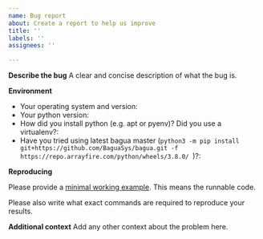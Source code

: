 ```yaml
---
name: Bug report
about: Create a report to help us improve
title: ''
labels: ''
assignees: ''

---
```


**Describe the bug**
A clear and concise description of what the bug is.

**Environment**

 - Your operating system and version:
 - Your python version:
 - How did you install python (e.g. apt or pyenv)? Did you use a virtualenv?:
 - Have you tried using latest bagua master (`python3 -m pip install git+https://github.com/BaguaSys/bagua.git -f https://repo.arrayfire.com/python/wheels/3.8.0/
`)?:

**Reproducing**

Please provide a [minimal working example](https://stackoverflow.com/help/mcve). This means the runnable code.

Please also write what exact commands are required to reproduce your results.

**Additional context**
Add any other context about the problem here.
